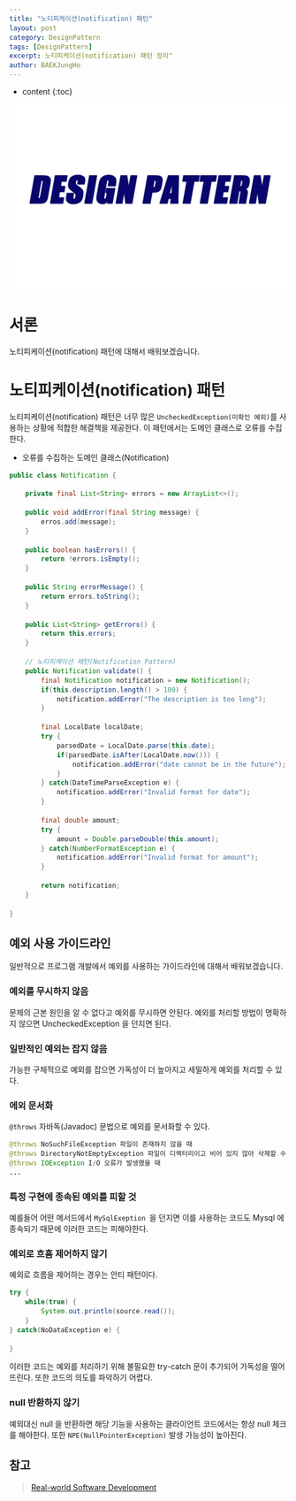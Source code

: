```yaml
---
title: "노티피케이션(notification) 패턴"
layout: post
category: DesignPattern
tags: [DesignPattern]
excerpt: 노티피케이션(notification) 패턴 정리"
author: BAEKJungHo
---
```


* content
{:toc}

![logo](/images/posts/logo/DesignPattern.jpg)

# 서론

노티피케이션(notification) 패턴에 대해서 배워보겠습니다.

# 노티피케이션(notification) 패턴

노티피케이션(notification) 패턴은 너무 많은 `UncheckedException(미확인 예외)`를 사용하는 상황에 적합한 해결책을 제공한다.
이 패턴에서는 도메인 클래스로 오류를 수집한다.

- 오류를 수집하는 도메인 클래스(Notification)

```java
public class Notification {

    private final List<String> errors = new ArrayList<>();

    public void addError(final String message) {
        erros.add(message);
    }

    public boolean hasErrors() {
        return !errors.isEmpty();
    }

    public String errorMessage() {
        return errors.toString();
    }

    public List<String> getErrors() {
        return this.errors;
    }

    // 노티피케이션 패턴(Notification Pattern)
    public Notification validate() {
        final Notification notification = new Notification();
        if(this.description.length() > 100) {
            notification.addError("The description is too long");
        }

        final LocalDate localDate;
        try {
            parsedDate = LocalDate.parse(this.date);
            if(parsedDate.isAfter(LocalDate.now())) {
                notification.addError("date cannot be in the future");
            }
        } catch(DateTimeParseException e) {
            notification.addError("Invalid format for date");
        }

        final double amount;
        try {
            amount = Double.parseDouble(this.amount);
        } catch(NumberFormatException e) {
            notification.addError("Invalid format for amount");
        }

        return notification;
    }   

}
```

## 예외 사용 가이드라인

일반적으로 프로그램 개발에서 예외를 사용하는 가이드라인에 대해서 배워보겠습니다.

### 예외를 무시하지 않음

문제의 근본 원인을 알 수 없다고 예외를 무시하면 안된다. 예외를 처리할 방법이 명확하지 않으면 UncheckedException 을 던지면 된다.

### 일반적인 예외는 잡지 않음

가능한 구체적으로 예외를 잡으면 가독성이 더 높아지고 세밀하게 예외를 처리할 수 있다.

### 에외 문서화

`@throws` 자바독(Javadoc) 문법으로 예외를 문서화할 수 있다.

```java
@throws NoSuchFileException 파일이 존재하지 않을 때
@throws DirectoryNotEmptyException 파일이 디렉터리이고 비어 있지 않아 삭제할 수 없을 때
@throws IOException I/O 오류가 발생했을 때
...
```

### 특정 구현에 종속된 예외를 피할 것

예를들어 어떤 메서드에서 `MySqlExeption `을 던지면 이를 사용하는 코드도 Mysql 에 종속되기 때문에 이러한 코드는 피해야한다.

### 예외로 흐흠 제어하지 않기

예외로 흐름을 제어하는 경우는 안티 패턴이다.

```java
try {
    while(true) {
        System.out.println(source.read());
    }
} catch(NoDataException e) {

} 
```

이러한 코드는 예외를 처리하기 위해 불필요한 try-catch 문이 추가되어 가독성을 떨어뜨린다. 또한 코드의 의도를 파악하기 어렵다.

### null 반환하지 않기

예외대신 null 을 반환하면 해당 기능을 사용하는 클라이언트 코드에서는 항상 null 체크를 해야한다. 또한 `NPE(NullPointerException)` 발생 가능성이 높아진다.


## 참고

> [Real-world Software Development](#)